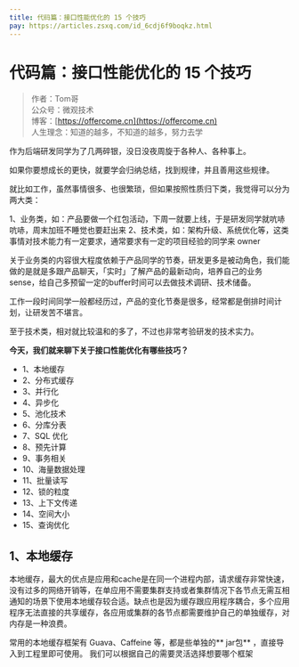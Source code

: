 ```yaml
---
title: 代码篇：接口性能优化的 15 个技巧
pay: https://articles.zsxq.com/id_6cdj6f9boqkz.html
---
```


#  代码篇：接口性能优化的 15 个技巧

> 作者：Tom哥
> <br/>公众号：微观技术
> <br/> 博客：[https://offercome.cn](https://offercome.cn)
> <br/> 人生理念：知道的越多，不知道的越多，努力去学


作为后端研发同学为了几两碎银，没日没夜周旋于各种人、各种事上。

如果你要想成长的更快，就要学会归纳总结，找到规律，并且善用这些规律。

就比如工作，虽然事情很多、也很繁琐，但如果按照性质归下类，我觉得可以分为两大类：

1、业务类，如：产品要做一个红包活动，下周一就要上线，于是研发同学就吭哧吭哧，周末加班不睡觉也要赶出来
2、技术类，如：架构升级、系统优化等，这类事情对技术能力有一定要求，通常要求有一定的项目经验的同学来 owner

关于业务类的内容很大程度依赖于产品同学的节奏，研发更多是被动角色，我们能做的是就是多跟产品聊天，「实时」了解产品的最新动向，培养自己的业务 sense，给自己多预留一定的buffer时间可以去做技术调研、技术储备。

工作一段时间同学一般都经历过，产品的变化节奏是很多，经常都是倒排时间计划，让研发苦不堪言。

至于技术类，相对就比较温和的多了，不过也非常考验研发的技术实力。

**今天，我们就来聊下关于接口性能优化有哪些技巧？**

* 1、本地缓存
* 2、分布式缓存
* 3、并行化
* 4、异步化
* 5、池化技术
* 6、分库分表
* 7、SQL 优化
* 8、预先计算
* 9、事务相关
* 10、海量数据处理
* 11、批量读写
* 12、锁的粒度
* 13、上下文传递
* 14、空间大小
* 15、查询优化

## 1、本地缓存

本地缓存，最大的优点是应用和cache是在同一个进程内部，请求缓存非常快速，没有过多的网络开销等，在单应用不需要集群支持或者集群情况下各节点无需互相通知的场景下使用本地缓存较合适。缺点也是因为缓存跟应用程序耦合，多个应用程序无法直接的共享缓存，各应用或集群的各节点都需要维护自己的单独缓存，对内存是一种浪费。

常用的本地缓存框架有 Guava、Caffeine 等，都是些单独的** jar包** ，直接导入到工程里即可使用。
我们可以根据自己的需要灵活选择想要哪个框架
